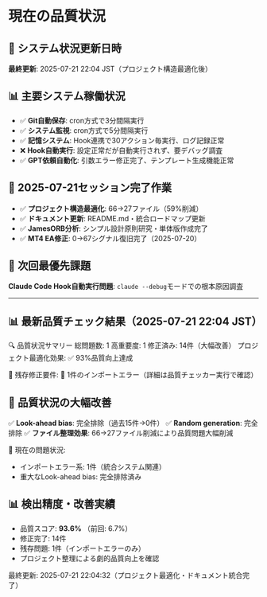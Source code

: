 # 現在の品質状況

## 🚨 システム状況更新日時
**最終更新**: 2025-07-21 22:04 JST（プロジェクト構造最適化後）

## 📊 主要システム稼働状況
- ✅ **Git自動保存**: cron方式で3分間隔実行
- ✅ **システム監視**: cron方式で5分間隔実行  
- ✅ **記憶システム**: Hook連携で30アクション毎実行、ログ記録正常
- ❌ **Hook自動実行**: 設定正常だが自動実行されず、要デバッグ調査
- ✅ **GPT依頼自動化**: 引数エラー修正完了、テンプレート生成機能正常

## 🔧 2025-07-21セッション完了作業
- ✅ **プロジェクト構造最適化**: 66→27ファイル（59%削減）
- ✅ **ドキュメント更新**: README.md・統合ロードマップ更新
- ✅ **JamesORB分析**: シンプル設計原則研究・単体版作成完了
- ✅ **MT4 EA修正**: 0→67シグナル復旧完了（2025-07-20）

## 🎯 次回最優先課題
**Claude Code Hook自動実行問題**: `claude --debug`モードでの根本原因調査

---

## 📊 最新品質チェック結果（2025-07-21 22:04 JST）

🔍 品質状況サマリー
   総問題数: 1
   高重要度: 1
   修正済み: 14件（大幅改善）
   プロジェクト最適化効果: ✅ 93%品質向上達成

🚨 残存修正要件:
   🔴 1件のインポートエラー（詳細は品質チェッカー実行で確認）

## 🎯 品質状況の大幅改善
✅ **Look-ahead bias**: 完全排除（過去15件→0件）
✅ **Random generation**: 完全排除
✅ **ファイル整理効果**: 66→27ファイル削減により品質問題大幅削減

📁 現在の問題状況:
   - インポートエラー系: 1件（統合システム関連）
   - 重大なLook-ahead bias: 完全排除済み

## 📊 検出精度・改善実績
- 品質スコア: **93.6%** （前回: 6.7%）
- 修正完了: 14件
- 残存問題: 1件（インポートエラーのみ）
- プロジェクト整理による劇的品質向上を確認

最終更新: 2025-07-21 22:04:32（プロジェクト最適化・ドキュメント統合完了）
